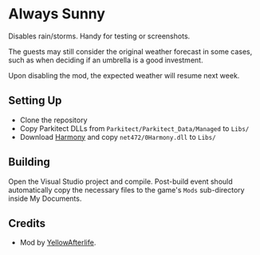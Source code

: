# Always Sunny

Disables rain/storms. Handy for testing or screenshots.

The guests may still consider the original weather forecast in some cases,
such as when deciding if an umbrella is a good investment.

Upon disabling the mod, the expected weather will resume next week.

## Setting Up

- Clone the repository
- Copy Parkitect DLLs from `Parkitect/Parkitect_Data/Managed` to `Libs/`
- Download [Harmony](https://github.com/pardeike/Harmony/releases/tag/v2.2.2.0) and copy `net472/0Harmony.dll` to `Libs/`

## Building

Open the Visual Studio project and compile. Post-build event should automatically copy the necessary files to the game's `Mods` sub-directory inside My Documents.

## Credits
- Mod by [YellowAfterlife](https://yal.cc).

